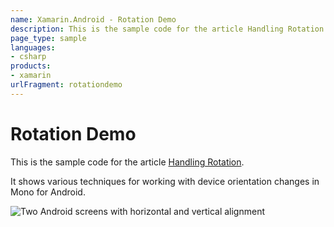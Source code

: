 ```yaml
---
name: Xamarin.Android - Rotation Demo
description: This is the sample code for the article Handling Rotation. It shows various techniques for working with device orientation changes in Mono for...
page_type: sample
languages:
- csharp
products:
- xamarin
urlFragment: rotationdemo
---
```

# Rotation Demo

This is the sample code for the article [Handling Rotation](https://docs.microsoft.com/xamarin/android/app-fundamentals/handling-rotation).

It shows various techniques for working with device orientation changes in Mono for Android.

![Two Android screens with horizontal and vertical alignment](Screenshots/RotationDemo.png)